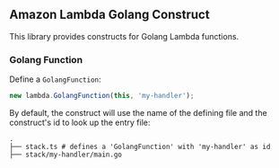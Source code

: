 ## Amazon Lambda Golang Construct

This library provides constructs for Golang Lambda functions.

### Golang Function
Define a `GolangFunction`:

```ts
new lambda.GolangFunction(this, 'my-handler');
```

By default, the construct will use the name of the defining file and the construct's id to look
up the entry file:
```
.
├── stack.ts # defines a 'GolangFunction' with 'my-handler' as id
├── stack/my-handler/main.go 
```
